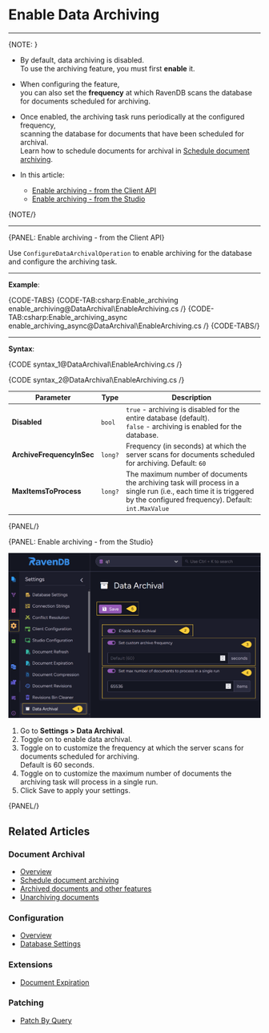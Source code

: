 ﻿# Enable Data Archiving
---

{NOTE: }

* By default, data archiving is disabled.  
  To use the archiving feature, you must first **enable** it.
 
* When configuring the feature,  
  you can also set the **frequency** at which RavenDB scans the database for documents scheduled for archiving.

* Once enabled, the archiving task runs periodically at the configured frequency,  
  scanning the database for documents that have been scheduled for archival.  
  Learn how to schedule documents for archival in [Schedule document archiving](../data-archival/schedule-document-archiving).

* In this article:
  * [Enable archiving - from the Client API](../data-archival/enable-data-archiving#enable-archiving---from-the-client-api)
  * [Enable archiving - from the Studio](../data-archival/enable-data-archiving#enable-archiving---from-the-studio)  

{NOTE/}

---

{PANEL: Enable archiving - from the Client API}
 
Use `ConfigureDataArchivalOperation` to enable archiving for the database and configure the archiving task.

---

**Example**:

{CODE-TABS}
{CODE-TAB:csharp:Enable_archiving enable_archiving@DataArchival\EnableArchiving.cs /}
{CODE-TAB:csharp:Enable_archiving_async enable_archiving_async@DataArchival\EnableArchiving.cs /}
{CODE-TABS/}

---

**Syntax**:

{CODE syntax_1@DataArchival\EnableArchiving.cs /}

{CODE syntax_2@DataArchival\EnableArchiving.cs /}

| Parameter                 | Type    | Description                                                                                                                                                            |
|---------------------------|---------|------------------------------------------------------------------------------------------------------------------------------------------------------------------------|
| **Disabled**              | `bool`  | `true` - archiving is disabled for the entire database (default).<br>`false` - archiving is enabled for the database.                                                  |
| **ArchiveFrequencyInSec** | `long?` | Frequency (in seconds) at which the server scans for documents scheduled for archiving. Default: `60`                                                                  |
| **MaxItemsToProcess**     | `long?` | The maximum number of documents the archiving task will process in a single run (i.e., each time it is triggered by the configured frequency). Default: `int.MaxValue` |

{PANEL/}

{PANEL: Enable archiving - from the Studio}

![Enable archiving](images/enable-archiving.png "Enable archiving")

1. Go to **Settings > Data Archival**.
2. Toggle on to enable data archival.
3. Toggle on to customize the frequency at which the server scans for documents scheduled for archiving.  
   Default is 60 seconds.
4. Toggle on to customize the maximum number of documents the archiving task will process in a single run.
5. Click Save to apply your settings.

{PANEL/}

## Related Articles

### Document Archival
- [Overview](../data-archival/overview)
- [Schedule document archiving](../data-archival/schedule-document-archiving)
- [Archived documents and other features](../data-archival/archived-documents-and-other-features)
- [Unarchiving documents](../data-archival/unarchiving-documents)

### Configuration
- [Overview](../server/configuration/configuration-options#settings.json)  
- [Database Settings](../studio/database/settings/database-settings#view-database-settings)  

### Extensions
- [Document Expiration](../server/extensions/expiration)  

### Patching
- [Patch By Query](../client-api/rest-api/queries/patch-by-query)  
